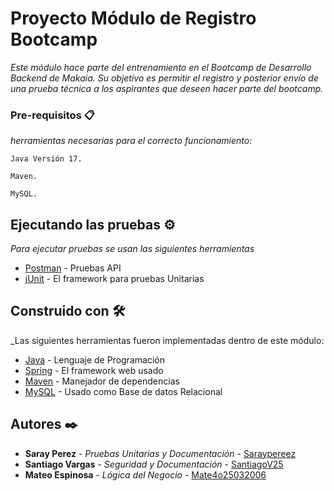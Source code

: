 # Proyecto Módulo de Registro Bootcamp

_Este módulo hace parte del entrenamiento en el Bootcamp de Desarrollo Backend de Makaia. Su objetivo es permitir el registro y posterior envío de una prueba técnica a los aspirantes que deseen hacer parte del bootcamp._


### Pre-requisitos 📋

_herramientas necesarias para el correcto funcionamiento:_

```
Java Versión 17.
```

```
Maven.
```

```
MySQL.
```

## Ejecutando las pruebas ⚙️

_Para ejecutar pruebas se usan las siguientes herramientas_

* [Postman](https://www.postman.com) - Pruebas API
* [jUnit](https://junit.org/junit5/) - El framework para pruebas Unitarias

## Construido con 🛠️

_Las siguientes herramientas fueron implementadas dentro de este módulo:

* [Java](https://www.java.com/es/) - Lenguaje de Programación
* [Spring](https://spring.io/) - El framework web usado
* [Maven](https://maven.apache.org/) - Manejador de dependencias
* [MySQL](https://www.mysql.com/) - Usado como Base de datos Relacional


## Autores ✒️

* **Saray Perez** - *Pruebas Unitarias y Documentación* - [Saraypereez](https://github.com/Saraypereez)
* **Santiago Vargas** - *Seguridad y Documentación* - [SantiagoV25](https://github.com/SantiagoV25)
* **Mateo Espinosa** - *Lógica del Negocio* - [Mate4o25032006](https://github.com/Mate4o25032006)
